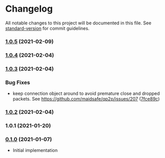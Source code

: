 # Changelog

All notable changes to this project will be documented in this file. See [standard-version](https://github.com/conventional-changelog/standard-version) for commit guidelines.

### [1.0.5](https://github.com/maidsafe/brb_node_qp2p/compare/v1.0.4...v1.0.5) (2021-02-09)

### [1.0.4](https://github.com/maidsafe/brb_node_qp2p/compare/v1.0.3...v1.0.4) (2021-02-04)

### [1.0.3](https://github.com/maidsafe/brb_node_qp2p/compare/v1.0.2...v1.0.3) (2021-02-04)


### Bug Fixes

* keep connection object around to avoid premature close and dropped packets.  See https://github.com/maidsafe/qp2p/issues/207 ([7fce89c](https://github.com/maidsafe/brb_node_qp2p/commit/7fce89cf3dd5ef2305370f8f916bf0caa5abd33a))

### [1.0.2](https://github.com/maidsafe/brb_node_qp2p/compare/v1.0.1...v1.0.2) (2021-02-04)

### 1.0.1 (2021-01-20)

### [0.1.0](https://github.com/maidsafe/sn_launch_tool/compare/v0.1.0...v0.1.0) (2021-01-07)
* Initial implementation
